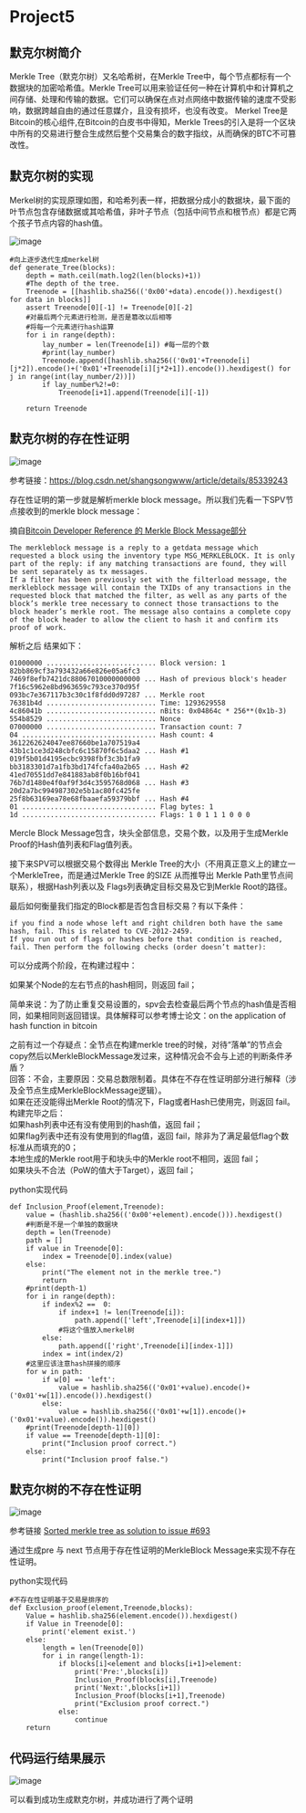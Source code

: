 # Project5

## 默克尔树简介

Merkle Tree（默克尔树）又名哈希树，在Merkle Tree中，每个节点都标有一个数据块的加密哈希值。Merkle Tree可以用来验证任何一种在计算机中和计算机之间存储、处理和传输的数据。它们可以确保在点对点网络中数据传输的速度不受影响，数据跨越自由的通过任意媒介，且没有损坏，也没有改变。
Merkel Tree是Bitcoin的核心组件,在Bitcoin的白皮书中得知，Merkle Trees的引入是将一个区块中所有的交易进行整合生成然后整个交易集合的数字指纹，从而确保的BTC不可篡改性。

## 默克尔树的实现

Merkel树的实现原理如图，和哈希列表一样，把数据分成小的数据块，最下面的叶节点包含存储数据或其哈希值，非叶子节点（包括中间节点和根节点）都是它两个孩子节点内容的hash值。

![image](https://github.com/1-14/Project5/blob/main/3.png)

```
#向上逐步迭代生成merkel树
def generate_Tree(blocks):
    depth = math.ceil(math.log2(len(blocks)+1))
    #The depth of the tree.
    Treenode = [[hashlib.sha256(('0x00'+data).encode()).hexdigest() for data in blocks]]
    assert Treenode[0][-1] != Treenode[0][-2]
    #对最后两个元素进行检测，是否是篡改以后相等
    #将每一个元素进行hash运算
    for i in range(depth):
        lay_number = len(Treenode[i]) #每一层的个数
        #print(lay_number)
        Treenode.append([hashlib.sha256(('0x01'+Treenode[i][j*2]).encode()+('0x01'+Treenode[i][j*2+1]).encode()).hexdigest() for j in range(int(lay_number/2))])
        if lay_number%2!=0:
            Treenode[i+1].append(Treenode[i][-1]) 
    
    return Treenode
```

## 默克尔树的存在性证明

![image](https://github.com/1-14/Project5/blob/main/1.png)  

参考链接：https://blog.csdn.net/shangsongwww/article/details/85339243

存在性证明的第一步就是解析merkle block message。所以我们先看一下SPV节点接收到的merkle block message：

摘自[Bitcoin Developer Reference 的 Merkle Block Message部分](https://bitcoin.org/en/developer-reference#mempool)

```
The merkleblock message is a reply to a getdata message which requested a block using the inventory type MSG_MERKLEBLOCK. It is only part of the reply: if any matching transactions are found, they will be sent separately as tx messages.
If a filter has been previously set with the filterload message, the merkleblock message will contain the TXIDs of any transactions in the requested block that matched the filter, as well as any parts of the block’s merkle tree necessary to connect those transactions to the block header’s merkle root. The message also contains a complete copy of the block header to allow the client to hash it and confirm its proof of work.
```

解析之后 结果如下：

```
01000000 ........................... Block version: 1
82bb869cf3a793432a66e826e05a6fc3
7469f8efb7421dc88067010000000000 ... Hash of previous block's header
7f16c5962e8bd963659c793ce370d95f
093bc7e367117b3c30c1f8fdd0d97287 ... Merkle root
76381b4d ........................... Time: 1293629558
4c86041b ........................... nBits: 0x04864c * 256**(0x1b-3)
554b8529 ........................... Nonce
07000000 ........................... Transaction count: 7
04 ................................. Hash count: 4
3612262624047ee87660be1a707519a4
43b1c1ce3d248cbfc6c15870f6c5daa2 ... Hash #1
019f5b01d4195ecbc9398fbf3c3b1fa9
bb3183301d7a1fb3bd174fcfa40a2b65 ... Hash #2
41ed70551dd7e841883ab8f0b16bf041
76b7d1480e4f0af9f3d4c3595768d068 ... Hash #3
20d2a7bc994987302e5b1ac80fc425fe
25f8b63169ea78e68fbaaefa59379bbf ... Hash #4
01 ................................. Flag bytes: 1
1d ................................. Flags: 1 0 1 1 1 0 0 0
```

Mercle Block Message包含，块头全部信息，交易个数，以及用于生成Merkle Proof的Hash值列表和Flag值列表。

接下来SPV可以根据交易个数得出 Merkle Tree的大小（不用真正意义上的建立一个MerkleTree，而是通过Merkle Tree 的SIZE 从而推导出 Merkle Path里节点间联系），根据Hash列表以及 Flags列表确定目标交易及它到Merkle Root的路径。

最后如何衡量我们指定的Block都是否包含目标交易？有以下条件：

```
if you find a node whose left and right children both have the same hash, fail. This is related to CVE-2012-2459.
If you run out of flags or hashes before that condition is reached, fail. Then perform the following checks (order doesn’t matter):
```
可以分成两个阶段，在构建过程中：

如果某个Node的左右节点的hash相同，则返回 fail；

简单来说：为了防止重复交易设置的，spv会去检查最后两个节点的hash值是否相同，如果相同则返回错误。具体解释可以参考博士论文：on the application of hash function in bitcoin

之前有过一个存疑点：全节点在构建merkle tree的时候，对待“落单”的节点会copy然后以MerkleBlockMessage发过来，这种情况会不会与上述的判断条件矛盾？  
回答：不会，主要原因：交易总数限制着。具体在不存在性证明部分进行解释（涉及全节点生成MerkleBlockMessage逻辑）。  
如果在还没能得出Merkle Root的情况下，Flag或者Hash已使用完，则返回 fail。  
构建完毕之后：  
如果hash列表中还有没有使用到的hash值，返回 fail；  
如果flag列表中还有没有使用到的flag值，返回 fail，除非为了满足最低flag个数标准从而填充的0；  
本地生成的Merkle root用于和块头中的Merkle root不相同，返回 fail；  
如果块头不合法（PoW的值大于Target），返回 fail；

python实现代码

```
def Inclusion_Proof(element,Treenode):
    value = (hashlib.sha256(('0x00'+element).encode())).hexdigest()
    #判断是不是一个单独的数据块
    depth = len(Treenode)
    path = []
    if value in Treenode[0]:
        index = Treenode[0].index(value)
    else:
        print("The element not in the merkle tree.")
        return
    #print(depth-1)
    for i in range(depth):
        if index%2 ==  0:
            if index+1 != len(Treenode[i]):
                path.append(['left',Treenode[i][index+1]])
            #将这个值放入merkel树
        else:
            path.append(['right',Treenode[i][index-1]])
        index = int(index/2)
    #这里应该注意hash拼接的顺序
    for w in path:
        if w[0] == 'left':
            value = hashlib.sha256(('0x01'+value).encode()+('0x01'+w[1]).encode()).hexdigest()
        else:
            value = hashlib.sha256(('0x01'+w[1]).encode()+('0x01'+value).encode()).hexdigest()
    #print(Treenode[depth-1][0])
    if value == Treenode[depth-1][0]:
        print("Inclusion proof correct.")
    else:
        print("Inclusion proof false.")
```

## 默克尔树的不存在性证明

![image](https://github.com/1-14/Project5/blob/main/2.png)

参考链接 [Sorted merkle tree as solution to issue #693](https://gist.github.com/chris-belcher/eb9abe417d74a7b5f20aabe6bff10de0)

通过生成pre 与 next 节点用于存在性证明的MerkleBlock Message来实现不存在性证明。

python实现代码

```
#不存在性证明基于交易是排序的
def Exclusion_proof(element,Treenode,blocks):
    Value = hashlib.sha256(element.encode()).hexdigest()
    if Value in Treenode[0]:
        print('element exist.')
    else:
        length = len(Treenode[0])
        for i in range(length-1):
            if blocks[i]<element and blocks[i+1]>element:
                print('Pre:',blocks[i])
                Inclusion_Proof(blocks[i],Treenode)
                print('Next:',blocks[i+1])
                Inclusion_Proof(blocks[i+1],Treenode)
                print("Exclusion proof correct.")
            else:
                continue
    return
```

## 代码运行结果展示

![image](https://github.com/1-14/Project5/blob/main/4.png)

可以看到成功生成默克尔树，并成功进行了两个证明
